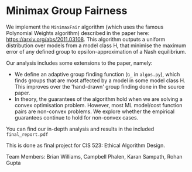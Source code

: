 # Minimax Group Fairness



We implement the `MinimaxFair` algorithm (which uses the famous Polynomial Weights algorithm) described in the paper here: https://arxiv.org/abs/2011.03108. This algorithm outputs a uniform distribution over models from a model class H, that minimise the maximum error of any defined group to epsilon-approximation of a Nash equilibrium.

Our analysis includes some extensions to the paper, namely:

- We define an adaptive group finding function (`G_` in `algos.py`), which finds groups that are most affected by a model in some model class H. This improves over the 'hand-drawn' group finding done in the source paper.
- In theory, the guarantees of the algorithm hold when we are solving a convex optimisation problem. However, most ML model/cost function pairs are non-convex problems. We explore whether the empirical guarantees continue to hold for non-convex cases.

You can find our in-depth analysis and results in the included `final_report.pdf`


This is done as final project for CIS 523: Ethical Algorithm Design. 

Team Members: Brian Williams, Campbell Phalen, Karan Sampath, Rohan Gupta


